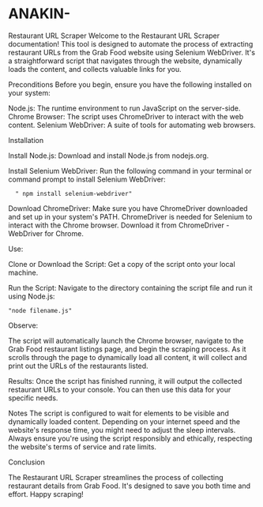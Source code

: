 # ANAKIN-

Restaurant URL Scraper
Welcome to the Restaurant URL Scraper documentation! This tool is designed to automate the process of extracting restaurant URLs from the Grab Food website using Selenium WebDriver.
It's a straightforward script that navigates through the website, dynamically loads the content, and collects valuable links for you.

Preconditions
Before you begin, ensure you have the following installed on your system:

Node.js: The runtime environment to run JavaScript on the server-side.
Chrome Browser: The script uses ChromeDriver to interact with the web content.
Selenium WebDriver: A suite of tools for automating web browsers.

Installation

Install Node.js: Download and install Node.js from nodejs.org.

Install Selenium WebDriver: Run the following command in your terminal or command prompt to install Selenium WebDriver:

      " npm install selenium-webdriver"

Download ChromeDriver:
 Make sure you have ChromeDriver downloaded and set up in your system's PATH. ChromeDriver is needed for Selenium to interact with the Chrome browser. 
 Download it from ChromeDriver - WebDriver for Chrome.


 Use:

Clone or Download the Script: Get a copy of the script  onto your local machine.

Run the Script: Navigate to the directory containing the script file and run it using Node.js:

    "node filename.js"

Observe:

The script will automatically launch the Chrome browser, navigate to the Grab Food restaurant listings page, and begin the scraping process. 
As it scrolls through the page to dynamically load all content, it will collect and print out the URLs of the restaurants listed.

Results:
Once the script has finished running, it will output the collected restaurant URLs to your console. You can then use this data for your specific needs.

Notes
The script is configured to wait for elements to be visible and dynamically loaded content.
Depending on your internet speed and the website's response time, you might need to adjust the sleep intervals.
Always ensure you're using the script responsibly and ethically, respecting the website's terms of service and rate limits.


Conclusion

The Restaurant URL Scraper streamlines the process of collecting restaurant details from Grab Food. It's designed to save you both time and effort. Happy scraping!























 
